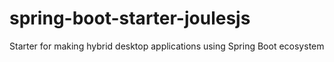 # spring-boot-starter-joulesjs
Starter for making hybrid desktop applications using Spring Boot ecosystem
